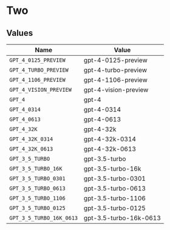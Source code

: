 # Two


## Values

| Name                     | Value                    |
| ------------------------ | ------------------------ |
| `GPT_4_0125_PREVIEW`     | gpt-4-0125-preview       |
| `GPT_4_TURBO_PREVIEW`    | gpt-4-turbo-preview      |
| `GPT_4_1106_PREVIEW`     | gpt-4-1106-preview       |
| `GPT_4_VISION_PREVIEW`   | gpt-4-vision-preview     |
| `GPT_4`                  | gpt-4                    |
| `GPT_4_0314`             | gpt-4-0314               |
| `GPT_4_0613`             | gpt-4-0613               |
| `GPT_4_32K`              | gpt-4-32k                |
| `GPT_4_32K_0314`         | gpt-4-32k-0314           |
| `GPT_4_32K_0613`         | gpt-4-32k-0613           |
| `GPT_3_5_TURBO`          | gpt-3.5-turbo            |
| `GPT_3_5_TURBO_16K`      | gpt-3.5-turbo-16k        |
| `GPT_3_5_TURBO_0301`     | gpt-3.5-turbo-0301       |
| `GPT_3_5_TURBO_0613`     | gpt-3.5-turbo-0613       |
| `GPT_3_5_TURBO_1106`     | gpt-3.5-turbo-1106       |
| `GPT_3_5_TURBO_0125`     | gpt-3.5-turbo-0125       |
| `GPT_3_5_TURBO_16K_0613` | gpt-3.5-turbo-16k-0613   |